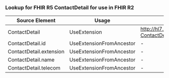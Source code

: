 ### Lookup for FHIR R5 ContactDetail for use in FHIR R2

| Source Element | Usage | Target |
| -------------- | ----- | ------ |
| ContactDetail | UseExtension | http://hl7.org/fhir/5.0/StructureDefinition/extension-ContactDetail |
| ContactDetail.id | UseExtensionFromAncestor | - |
| ContactDetail.extension | UseExtensionFromAncestor | - |
| ContactDetail.name | UseExtensionFromAncestor | - |
| ContactDetail.telecom | UseExtensionFromAncestor | - |
